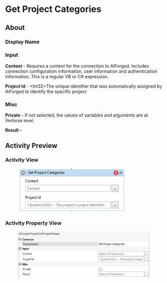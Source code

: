 # Get Project Categories

## About

### Display Name

### Input

**Context** - Requires a context for the connection to AIForged. Includes connection configuration information, user information and authentication information. This is a regular VB or C# expression.

**Project Id** - \<Int32>The unique identifier that was automatically assigned by AiForged to identify the specific project

### Misc

**Private -** If not selected, the values of variables and arguments are at Verbose level.

**Result -**

## Activity Preview

### Activity View

<figure><img src="../../../assets/image (98) (1).png" alt=""><figcaption></figcaption></figure>

### Activity Property View

<figure><img src="../../../assets/image (53) (1) (1) (1).png" alt=""><figcaption></figcaption></figure>

